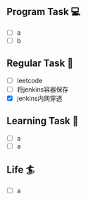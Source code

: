 

## Program Task  💻
- [ ] a
- [ ] b

## Regular Task  🤡
- [ ] leetcode
- [ ] 将jenkins容器保存
- [x] jenkins内网穿透

## Learning Task 🎯
- [ ] a
- [ ] a

## Life 🏄
- [ ] a
